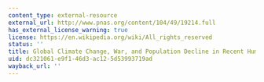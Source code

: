 ```yaml
---
content_type: external-resource
external_url: http://www.pnas.org/content/104/49/19214.full
has_external_license_warning: true
license: https://en.wikipedia.org/wiki/All_rights_reserved
status: ''
title: Global Climate Change, War, and Population Decline in Recent Human History
uid: dc321061-e9f1-46d3-ac12-5d53993719ad
wayback_url: ''
---
```

